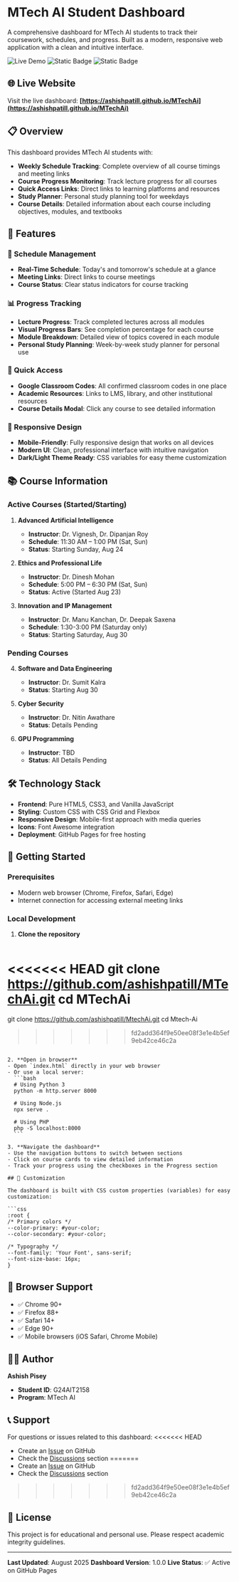 # MTech AI Student Dashboard

A comprehensive dashboard for MTech AI students to track their coursework, schedules, and progress. Built as a modern, responsive web application with a clean and intuitive interface.

![Live Demo](https://img.shields.io/badge/Live-Demo-brightgreen)
![Static Badge](https://img.shields.io/badge/Status-Active-blue)
![Static Badge](https://img.shields.io/badge/Version-1.0.0-blue)

## 🌐 Live Website

Visit the live dashboard: **[https://ashishpatill.github.io/MTechAi](https://ashishpatill.github.io/MTechAi)**

## 📋 Overview

This dashboard provides MTech AI students with:
- **Weekly Schedule Tracking**: Complete overview of all course timings and meeting links
- **Course Progress Monitoring**: Track lecture progress for all courses
- **Quick Access Links**: Direct links to learning platforms and resources
- **Study Planner**: Personal study planning tool for weekdays
- **Course Details**: Detailed information about each course including objectives, modules, and textbooks

## 🎯 Features

### 📅 Schedule Management
- **Real-Time Schedule**: Today's and tomorrow's schedule at a glance
- **Meeting Links**: Direct links to course meetings
- **Course Status**: Clear status indicators for course tracking

### 📊 Progress Tracking
- **Lecture Progress**: Track completed lectures across all modules
- **Visual Progress Bars**: See completion percentage for each course
- **Module Breakdown**: Detailed view of topics covered in each module
- **Personal Study Planning**: Week-by-week study planner for personal use

### 🔗 Quick Access
- **Google Classroom Codes**: All confirmed classroom codes in one place
- **Academic Resources**: Links to LMS, library, and other institutional resources
- **Course Details Modal**: Click any course to see detailed information

### 📱 Responsive Design
- **Mobile-Friendly**: Fully responsive design that works on all devices
- **Modern UI**: Clean, professional interface with intuitive navigation
- **Dark/Light Theme Ready**: CSS variables for easy theme customization

## 📚 Course Information

### Active Courses (Started/Starting)
1. **Advanced Artificial Intelligence**
   - **Instructor**: Dr. Vignesh, Dr. Dipanjan Roy
   - **Schedule**: 11:30 AM – 1:00 PM (Sat, Sun)
   - **Status**: Starting Sunday, Aug 24

2. **Ethics and Professional Life**
   - **Instructor**: Dr. Dinesh Mohan
   - **Schedule**: 5:00 PM – 6:30 PM (Sat, Sun)
   - **Status**: Active (Started Aug 23)

3. **Innovation and IP Management**
   - **Instructor**: Dr. Manu Kanchan, Dr. Deepak Saxena
   - **Schedule**: 1:30-3:00 PM (Saturday only)
   - **Status**: Starting Saturday, Aug 30

### Pending Courses
4. **Software and Data Engineering**
   - **Instructor**: Dr. Sumit Kalra
   - **Status**: Starting Aug 30

5. **Cyber Security**
   - **Instructor**: Dr. Nitin Awathare
   - **Status**: Details Pending

6. **GPU Programming**
   - **Instructor**: TBD
   - **Status**: All Details Pending

## 🛠️ Technology Stack

- **Frontend**: Pure HTML5, CSS3, and Vanilla JavaScript
- **Styling**: Custom CSS with CSS Grid and Flexbox
- **Responsive Design**: Mobile-first approach with media queries
- **Icons**: Font Awesome integration
- **Deployment**: GitHub Pages for free hosting



## 🚀 Getting Started

### Prerequisites
- Modern web browser (Chrome, Firefox, Safari, Edge)
- Internet connection for accessing external meeting links

### Local Development
1. **Clone the repository**
   ```bash
<<<<<<< HEAD
   git clone https://github.com/ashishpatill/MTechAi.git
   cd MTechAi
=======
   git clone https://github.com/ashishpatill/MtechAi.git
   cd Mtech-Ai
>>>>>>> fd2add364f9e50ee08f3e1e4b5ef9eb42ce46c2a
   ```

2. **Open in browser**
   - Open `index.html` directly in your web browser
   - Or use a local server:
     ```bash
     # Using Python 3
     python -m http.server 8000

     # Using Node.js
     npx serve .

     # Using PHP
     php -S localhost:8000
     ```

3. **Navigate the dashboard**
   - Use the navigation buttons to switch between sections
   - Click on course cards to view detailed information
   - Track your progress using the checkboxes in the Progress section

## 🎨 Customization

The dashboard is built with CSS custom properties (variables) for easy customization:

```css
:root {
  /* Primary colors */
  --color-primary: #your-color;
  --color-secondary: #your-color;

  /* Typography */
  --font-family: 'Your Font', sans-serif;
  --font-size-base: 16px;
}
```

## 📱 Browser Support

- ✅ Chrome 90+
- ✅ Firefox 88+
- ✅ Safari 14+
- ✅ Edge 90+
- ✅ Mobile browsers (iOS Safari, Chrome Mobile)





## 👨‍💻 Author

**Ashish Pisey**
- **Student ID**: G24AIT2158
- **Program**: MTech AI

## 📞 Support

For questions or issues related to this dashboard:
<<<<<<< HEAD
- Create an [Issue](https://github.com/ashishpatill/MTechAi/issues) on GitHub
- Check the [Discussions](https://github.com/ashishpatill/MTechAi/discussions) section
=======
- Create an [Issue](https://github.com/ashishpatill/MtechAi/issues) on GitHub
- Check the [Discussions](https://github.com/ashishpatill/MtechAi/discussions) section
>>>>>>> fd2add364f9e50ee08f3e1e4b5ef9eb42ce46c2a

## 📜 License

This project is for educational and personal use. Please respect academic integrity guidelines.

---

**Last Updated**: August 2025
**Dashboard Version**: 1.0.0
**Live Status**: ✅ Active on GitHub Pages
